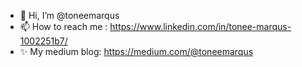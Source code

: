 - 👋 Hi, I’m @toneemarqus
- 📫 How to reach me : https://www.linkedin.com/in/tonee-marqus-1002251b7/
- ✨ My medium blog: https://medium.com/@toneemarqus
